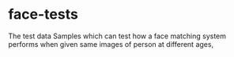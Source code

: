 # face-tests
The test data Samples which can test how a face matching system performs when given same images of person at different ages,
